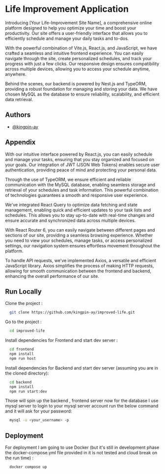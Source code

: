 
# Life Improvement Application

Introducing [Your Life-Improvement Site Name], a comprehensive online platform designed to help you optimize your time and boost your productivity. Our site offers a user-friendly interface that allows you to efficiently schedule and manage your daily tasks and to-dos.

With the powerful combination of Vite.js, React.js, and JavaScript, we have crafted a seamless and intuitive frontend experience. You can easily navigate through the site, create personalized schedules, and track your progress with just a few clicks. Our responsive design ensures compatibility across multiple devices, allowing you to access your schedule anytime, anywhere.

Behind the scenes, our backend is powered by Nest.js and TypeORM, providing a robust foundation for managing and storing your data. We have chosen MySQL as the database to ensure reliability, scalability, and efficient data retrieval.


## Authors

- [@kingpin-ay](https://www.github.com/kingpin-ay)


## Appendix

With our intuitive interface powered by React.js, you can easily schedule and manage your tasks, ensuring that you stay organized and focused on your goals. Our integration of JWT (JSON Web Tokens) enables secure user authentication, providing peace of mind and protecting your personal data.

Through the use of TypeORM, we ensure efficient and reliable communication with the MySQL database, enabling seamless storage and retrieval of your schedules and task information. This powerful combination of technologies guarantees a smooth and responsive user experience.

We've integrated React Query to optimize data fetching and state management, enabling quick and efficient updates to your task lists and schedules. This allows you to stay up-to-date with real-time changes and ensure accurate and synchronized data across multiple devices.

With React Router 6, you can easily navigate between different pages and sections of our site, providing a seamless browsing experience. Whether you need to view your schedules, manage tasks, or access personalized settings, our navigation system ensures effortless movement throughout the platform.

To handle API requests, we've implemented Axios, a versatile and efficient JavaScript library. Axios simplifies the process of making HTTP requests, allowing for smooth communication between the frontend and backend, enhancing the overall performance of our site.




## Run Locally

Clone the project :

```bash
  git clone https://github.com/kingpin-ay/improved-life.git
```

Go to the project :

```bash
  cd improved-life
```


Install dependencies for Frontend and start dev server : 

```bash
  cd frontend
  npm install
  npm run host
```

Install dependencies for Backend and start dev server (assuming you are in the cloned directory):

```bash
  cd backend
  npm install
  npm run start:dev
```

Those will spin up the backend , frontend server now for the database I use mysql server to login to your mysql server account run the below command and it will ask for your password:

```bash
  mysql -u <your_username> -p
```



## Deployment

For deployment I am going to use Docker (but it's still in development phase the docker-compose.yml file provided in it is not tested and cloud break on the run time) :

```bash
  docker compose up
```

